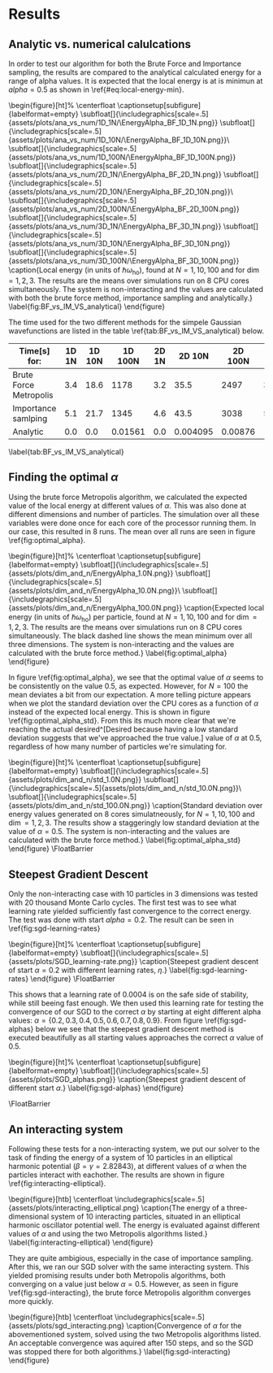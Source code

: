 # Results
## Analytic vs. numerical calulcations
In order to test our algorithm for both the Brute Force and Importance sampling, the results are compared to the analytical calculated energy for a range of alpha values. It is expected that the local energy is at is minimun at $alpha  = 0.5$ as shown in \ref{#eq:local-energy-min}. 

\begin{figure}[ht]%
  \centerfloat
  \captionsetup[subfigure]{labelformat=empty}
   \subfloat[]{\includegraphics[scale=.5]{assets/plots/ana_vs_num/1D_1N/\EnergyAlpha_BF_1D_1N.png}}
  \subfloat[]{\includegraphics[scale=.5]{assets/plots/ana_vs_num/1D_10N/\EnergyAlpha_BF_1D_10N.png}}\\
  \subfloat[]{\includegraphics[scale=.5]{assets/plots/ana_vs_num/1D_100N/\EnergyAlpha_BF_1D_100N.png}}
  \subfloat[]{\includegraphics[scale=.5]{assets/plots/ana_vs_num/2D_1N/\EnergyAlpha_BF_2D_1N.png}}
  \subfloat[]{\includegraphics[scale=.5]{assets/plots/ana_vs_num/2D_10N/\EnergyAlpha_BF_2D_10N.png}}\\
  \subfloat[]{\includegraphics[scale=.5]{assets/plots/ana_vs_num/2D_100N/\EnergyAlpha_BF_2D_100N.png}}
  \subfloat[]{\includegraphics[scale=.5]{assets/plots/ana_vs_num/3D_1N/\EnergyAlpha_BF_3D_1N.png}}
  \subfloat[]{\includegraphics[scale=.5]{assets/plots/ana_vs_num/3D_10N/\EnergyAlpha_BF_3D_10N.png}}
  \subfloat[]{\includegraphics[scale=.5]{assets/plots/ana_vs_num/3D_100N/\EnergyAlpha_BF_3D_100N.png}}
  \caption{Local energy (in units of $\hbar\omega_\text{ho}$), found at $N=1,10,100$ and for $\dim= 1,2,3$. The results are the means over simulations run on 8 CPU cores simultaneously. The system is non-interacting and the values are calculated with both the brute force method, importance sampling and analytically.}
  \label{fig:BF_vs_IM_VS_analytical}
\end{figure}

The time used for the two different methods for the simpele Gaussian wavefunctions are listed in the table \ref{tab:BF_vs_IM_VS_analytical} below. 

| Time[s] for: | 1D 1N | 1D 10N | 1D 100N | 2D 1N | 2D 10N   | 2D 100N | 3D 1N | 3D 10N | 3D 100N |
|------------------------|-------|--------|---------|-------|----------|---------|-------|--------|---------|
| Brute Force Metropolis | 3.4   | 18.6   | 1178    | 3.2   | 35.5     | 2497    | 3.5   | 36.8   | 2073    |
| Importance samlping    | 5.1   | 21.7   | 1345    | 4.6   | 43.5     | 3038    | 5.4   | 46.4   | 2709    |
| Analytic               | 0.0   | 0.0    | 0.01561 | 0.0   | 0.004095 | 0.00876 |       |        |         |
\label{tab:BF_vs_IM_VS_analytical}
## Finding the optimal $\alpha$

Using the brute force Metropolis algorithm, we calculated the expected value of the local energy at different values of $\alpha$. This was also done at different dimensions and number of particles. The simulation over all these variables were done once for each core of the processor running them. In our case, this resulted in 8 runs. The mean over all runs are seen in figure \ref{fig:optimal_alpha}.

\begin{figure}[ht]%
  \centerfloat
  \captionsetup[subfigure]{labelformat=empty}
  \subfloat[]{\includegraphics[scale=.5]{assets/plots/dim_and_n/EnergyAlpha_1.0N.png}}
  \subfloat[]{\includegraphics[scale=.5]{assets/plots/dim_and_n/EnergyAlpha_10.0N.png}}\\
  \subfloat[]{\includegraphics[scale=.5]{assets/plots/dim_and_n/EnergyAlpha_100.0N.png}}
  \caption{Expected local energy (in units of $\hbar\omega_\text{ho}$) per particle, found at $N=1,10,100$ and for $\dim= 1,2,3$. The results are the means over simulations run on 8 CPU cores simultaneously. The black dashed line shows the mean minimum over all three dimensions. The system is non-interacting and the values are calculated with the brute force method.}
  \label{fig:optimal_alpha}
\end{figure}

In figure \ref{fig:optimal_alpha}, we see that the optimal value of $\alpha$ seems to be consistently on the value $0.5$, as expected. However, for $N = 100$ the mean deviates a bit from our expectation. A more telling picture appears when we plot the standard deviation over the CPU cores as a function of $\alpha$ instead of the expected local energy. This is shown in figure \ref{fig:optimal_alpha_std}. From this its much more clear that we're reaching the actual desired^[Desired because having a low standard deviation suggests that we've approached the true value.] value of $\alpha$ at $0.5$, regardless of how many number of particles we're simulating for.

\begin{figure}[ht]%
  \centerfloat
  \captionsetup[subfigure]{labelformat=empty}
  \subfloat[]{\includegraphics[scale=.5]{assets/plots/dim_and_n/std_1.0N.png}}
  \subfloat[]{\includegraphics[scale=.5]{assets/plots/dim_and_n/std_10.0N.png}}\\
  \subfloat[]{\includegraphics[scale=.5]{assets/plots/dim_and_n/std_100.0N.png}}
  \caption{Standard deviation over energy values generated on 8 cores simulatneously, for $N=1,10,100$ and $\dim=1,2,3$. The results show a staggeringly low standard deviation at the value of $\alpha = 0.5$. The system is non-interacting and the values are calculated with the brute force method.}
  \label{fig:optimal_alpha_std}
\end{figure}
\FloatBarrier


## Steepest Gradient Descent

Only the non-interacting case with 10 particles in 3 dimensions was tested with 20 thousand Monte Carlo cycles. The first test was to see what learning rate yielded sufficiently fast convergence to the correct energy. The test was done with start $alpha = 0.2$. The result can be seen in \ref{fig:sgd-learning-rates}

\begin{figure}[ht]%
  \centerfloat
  \captionsetup[subfigure]{labelformat=empty}
  \subfloat[]{\includegraphics[scale=.5]{assets/plots/SGD_learning-rate.png}}
  \caption{Steepest gradient descent of start $\alpha = 0.2$ with different learning rates, $\eta$.}
  \label{fig:sgd-learning-rates}
\end{figure}
\FloatBarrier

This shows that a learning rate of $0.0004$ is on the safe side of stability, while still beeing fast enough. We then used this learning rate for testing the convergence of our SGD to the correct $\alpha$ by starting at eight different alpha values: $\alpha = \{0.2, 0.3, 0.4, 0.5, 0.6, 0.7, 0.8, 0.9\}$. From figure \ref{fig:sgd-alphas} below we see that the steepest gradient descent method is executed beautifully as all starting values approaches the correct $\alpha$ value of $0.5$.

\begin{figure}[ht]%
  \centerfloat
  \captionsetup[subfigure]{labelformat=empty}
  \subfloat[]{\includegraphics[scale=.5]{assets/plots/SGD_alphas.png}}
  \caption{Steepest gradient descent of different start $\alpha$.}
  \label{fig:sgd-alphas}
\end{figure}

\FloatBarrier


## An interacting system

Following these tests for a non-interacting system, we put our solver to the task of finding the energy of a system of $10$ particles in an elliptical harmonic potential ($\beta = \gamma = 2.82843$), at different values of $\alpha$ when the particles interact with eachother. The results are shown in figure \ref{fig:interacting-elliptical}.

\begin{figure}[htb]
  \centerfloat
  \includegraphics[scale=.5]{assets/plots/interacting_elliptical.png}
  \caption{The energy of a three-dimensional system of $10$ interacting particles, situated in an elliptical harmonic oscillator potential well. The energy is evaluated against different values of $\alpha$ and using the two Metropolis algorithms listed.}
  \label{fig:interacting-elliptical}
\end{figure}

They are quite ambigious, especially in the case of importance sampling. After this, we ran our SGD solver with the same interacting system. This yielded promising results under both Metropolis algorithms, both converging on a value just below $\alpha = 0.5$. However, as seen in figure \ref{fig:sgd-interacting}, the brute force Metropolis algorithm converges more quickly.

\begin{figure}[htb]
  \centerfloat
  \includegraphics[scale=.5]{assets/plots/sgd_interacting.png}
  \caption{Convergence of $\alpha$ for the abovementioned system, solved using the two Metropolis algorithms listed. An acceptable convergence was aquired after $150$ steps, and so the SGD was stopped there for both algorithms.}
  \label{fig:sgd-interacting}
\end{figure}
